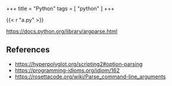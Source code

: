 +++
title = "Python"
tags = [ "python" ]
+++

{{< r "a.py" >}}

<https://docs.python.org/library/argparse.html>

## References

- <https://hyperpolyglot.org/scripting2#option-parsing>
- <https://programming-idioms.org/idiom/162>
- <https://rosettacode.org/wiki/Parse_command-line_arguments>
